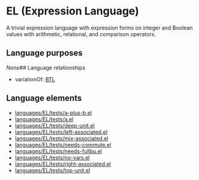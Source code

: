 # EL (Expression Language)
A trivial expression language with expression forms on integer and Boolean values with arithmetic, relational, and comparison operators.
## Language purposes
_None_## Language relationships
* variationOf: [BTL](languages/btl.html)
## Language elements
* [languages/EL/tests/a-plus-b.el](https://github.com/softlang/yas/blob/master/languages/EL/tests/a-plus-b.el)
* [languages/EL/tests/a.el](https://github.com/softlang/yas/blob/master/languages/EL/tests/a.el)
* [languages/EL/tests/deep-unit.el](https://github.com/softlang/yas/blob/master/languages/EL/tests/deep-unit.el)
* [languages/EL/tests/left-associated.el](https://github.com/softlang/yas/blob/master/languages/EL/tests/left-associated.el)
* [languages/EL/tests/mix-associated.el](https://github.com/softlang/yas/blob/master/languages/EL/tests/mix-associated.el)
* [languages/EL/tests/needs-commute.el](https://github.com/softlang/yas/blob/master/languages/EL/tests/needs-commute.el)
* [languages/EL/tests/needs-fullbu.el](https://github.com/softlang/yas/blob/master/languages/EL/tests/needs-fullbu.el)
* [languages/EL/tests/no-vars.el](https://github.com/softlang/yas/blob/master/languages/EL/tests/no-vars.el)
* [languages/EL/tests/right-associated.el](https://github.com/softlang/yas/blob/master/languages/EL/tests/right-associated.el)
* [languages/EL/tests/top-unit.el](https://github.com/softlang/yas/blob/master/languages/EL/tests/top-unit.el)
